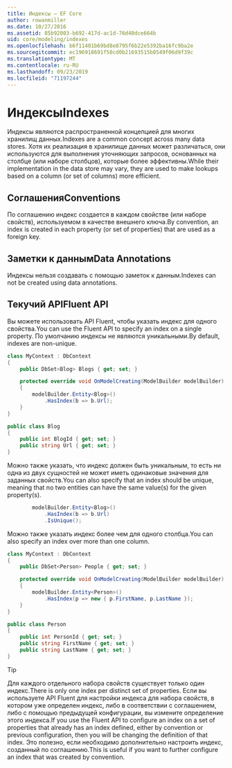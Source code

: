 ```yaml
---
title: Индексы — EF Core
author: rowanmiller
ms.date: 10/27/2016
ms.assetid: 85b92003-b692-417d-ac1d-76d40dce664b
uid: core/modeling/indexes
ms.openlocfilehash: b6f11401b69bd8e8795f6b22e5392ba16fc9ba2e
ms.sourcegitcommit: ec196918691f50cd0b21693515b0549f06d9f39c
ms.translationtype: MT
ms.contentlocale: ru-RU
ms.lasthandoff: 09/23/2019
ms.locfileid: "71197244"
---
```

# <a name="indexes"></a><span data-ttu-id="67b64-102">Индексы</span><span class="sxs-lookup"><span data-stu-id="67b64-102">Indexes</span></span>

<span data-ttu-id="67b64-103">Индексы являются распространенной концепцией для многих хранилищ данных.</span><span class="sxs-lookup"><span data-stu-id="67b64-103">Indexes are a common concept across many data stores.</span></span> <span data-ttu-id="67b64-104">Хотя их реализация в хранилище данных может различаться, они используются для выполнения уточняющих запросов, основанных на столбце (или наборе столбцов), которые более эффективны.</span><span class="sxs-lookup"><span data-stu-id="67b64-104">While their implementation in the data store may vary, they are used to make lookups based on a column (or set of columns) more efficient.</span></span>

## <a name="conventions"></a><span data-ttu-id="67b64-105">Соглашения</span><span class="sxs-lookup"><span data-stu-id="67b64-105">Conventions</span></span>

<span data-ttu-id="67b64-106">По соглашению индекс создается в каждом свойстве (или наборе свойств), используемом в качестве внешнего ключа.</span><span class="sxs-lookup"><span data-stu-id="67b64-106">By convention, an index is created in each property (or set of properties) that are used as a foreign key.</span></span>

## <a name="data-annotations"></a><span data-ttu-id="67b64-107">Заметки к данным</span><span class="sxs-lookup"><span data-stu-id="67b64-107">Data Annotations</span></span>

<span data-ttu-id="67b64-108">Индексы нельзя создавать с помощью заметок к данным.</span><span class="sxs-lookup"><span data-stu-id="67b64-108">Indexes can not be created using data annotations.</span></span>

## <a name="fluent-api"></a><span data-ttu-id="67b64-109">Текучий API</span><span class="sxs-lookup"><span data-stu-id="67b64-109">Fluent API</span></span>

<span data-ttu-id="67b64-110">Вы можете использовать API Fluent, чтобы указать индекс для одного свойства.</span><span class="sxs-lookup"><span data-stu-id="67b64-110">You can use the Fluent API to specify an index on a single property.</span></span> <span data-ttu-id="67b64-111">По умолчанию индексы не являются уникальными.</span><span class="sxs-lookup"><span data-stu-id="67b64-111">By default, indexes are non-unique.</span></span>

<!-- [!code-csharp[Main](samples/core/Modeling/FluentAPI/Index.cs?highlight=7,8)] -->
``` csharp
class MyContext : DbContext
{
    public DbSet<Blog> Blogs { get; set; }

    protected override void OnModelCreating(ModelBuilder modelBuilder)
    {
        modelBuilder.Entity<Blog>()
            .HasIndex(b => b.Url);
    }
}

public class Blog
{
    public int BlogId { get; set; }
    public string Url { get; set; }
}
```

<span data-ttu-id="67b64-112">Можно также указать, что индекс должен быть уникальным, то есть ни одна из двух сущностей не может иметь одинаковые значения для заданных свойств.</span><span class="sxs-lookup"><span data-stu-id="67b64-112">You can also specify that an index should be unique, meaning that no two entities can have the same value(s) for the given property(s).</span></span>

<!-- [!code-csharp[Main](samples/core/Modeling/FluentAPI/IndexUnique.cs?highlight=3)] -->
``` csharp
        modelBuilder.Entity<Blog>()
            .HasIndex(b => b.Url)
            .IsUnique();
```

<span data-ttu-id="67b64-113">Можно также указать индекс более чем для одного столбца.</span><span class="sxs-lookup"><span data-stu-id="67b64-113">You can also specify an index over more than one column.</span></span>

<!-- [!code-csharp[Main](samples/core/Modeling/FluentAPI/IndexComposite.cs?highlight=7,8)] -->
``` csharp
class MyContext : DbContext
{
    public DbSet<Person> People { get; set; }

    protected override void OnModelCreating(ModelBuilder modelBuilder)
    {
        modelBuilder.Entity<Person>()
            .HasIndex(p => new { p.FirstName, p.LastName });
    }
}

public class Person
{
    public int PersonId { get; set; }
    public string FirstName { get; set; }
    public string LastName { get; set; }
}
```

> [!TIP]  
> <span data-ttu-id="67b64-114">Для каждого отдельного набора свойств существует только один индекс.</span><span class="sxs-lookup"><span data-stu-id="67b64-114">There is only one index per distinct set of properties.</span></span> <span data-ttu-id="67b64-115">Если вы используете API Fluent для настройки индекса для набора свойств, в котором уже определен индекс, либо в соответствии с соглашением, либо с помощью предыдущей конфигурации, вы измените определение этого индекса.</span><span class="sxs-lookup"><span data-stu-id="67b64-115">If you use the Fluent API to configure an index on a set of properties that already has an index defined, either by convention or previous configuration, then you will be changing the definition of that index.</span></span> <span data-ttu-id="67b64-116">Это полезно, если необходимо дополнительно настроить индекс, созданный по соглашению.</span><span class="sxs-lookup"><span data-stu-id="67b64-116">This is useful if you want to further configure an index that was created by convention.</span></span>
